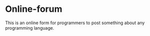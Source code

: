 # Online-forum
This is an online form for programmers to post something about any programming language.
